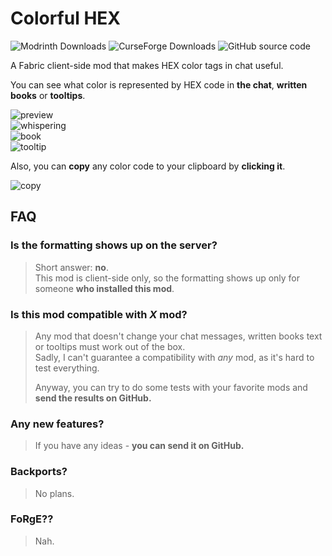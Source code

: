 # Colorful HEX

![Modrinth Downloads](https://img.shields.io/modrinth/dt/Vh8I4R2O?style=for-the-badge&logo=modrinth&color=00AF5C&link=https%3A%2F%2Fmodrinth.com%2Fmod%2Fcolorful-hex)
![CurseForge Downloads](https://img.shields.io/curseforge/dt/783565?style=for-the-badge&logo=curseforge&color=F16436&link=https%3A%2F%2Fwww.curseforge.com%2Fminecraft%2Fmc-mods%2Fcolorful-hex)
![GitHub source code](https://img.shields.io/badge/Source_code-Available-brightgreen?style=for-the-badge&logo=github&label=Source%20code&link=https%3A%2F%2Fgithub.com%2FSyberiaK%2Fcolorful-hex)

A Fabric client-side mod that makes HEX color tags in chat useful.

You can see what color is represented by HEX code in **the chat**,
**written books** or **tooltips**.

![preview](https://github.com/SyberiaK/colorful-hex/blob/release/1.20.3-1.20.4/media/preview.png?raw=true)\
![whispering](https://github.com/SyberiaK/colorful-hex/blob/release/1.20.3-1.20.4/media/whisper.png?raw=true)\
![book](https://github.com/SyberiaK/colorful-hex/blob/release/1.20.3-1.20.4/media/book.png?raw=true)\
![tooltip](https://github.com/SyberiaK/colorful-hex/blob/release/1.20.3-1.20.4/media/tooltip.png?raw=true)

Also, you can **copy** any color code to your clipboard by **clicking it**.

![copy](https://github.com/SyberiaK/colorful-hex/blob/release/1.20.3-1.20.4/media/copy.png?raw=true)


## FAQ

### Is the formatting shows up on the server?
> Short answer: **no**.\
This mod is client-side only, so the formatting shows up only for someone 
**who installed this mod**.
### Is this mod compatible with *X* mod?
> Any mod that doesn't change your chat messages, written books text or tooltips must work out of the box. \
Sadly, I can't guarantee a compatibility with *any* mod,
as it's hard to test everything.
>
> Anyway, you can try to do some tests with your favorite mods and 
**send the results on GitHub.**
### Any new features?
> If you have any ideas - **you can send it on GitHub.**
### Backports?
> No plans.
### FoRgE??
> Nah.
